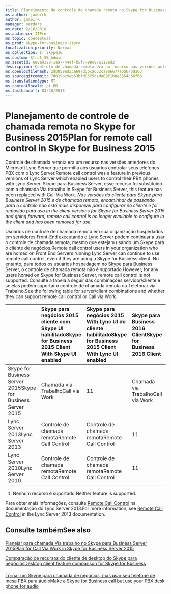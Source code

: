 ```yaml
---
title: Planejamento de controle de chamada remota no Skype for Business 2015
ms.author: jambirk
author: jambirk
manager: serdars
ms.date: 2/16/2018
ms.audience: ITPro
ms.topic: conceptual
ms.prod: skype-for-business-itpro
localization_priority: Normal
ms.collection: IT_Skype16
ms.custom: Strat_SB_Admin
ms.assetid: 688a0328-1aa7-449f-b5f7-98c876112ed2
description: Controle de chamada remota era um recurso nas versões anteriores do Microsoft Lync Server que permitia aos usuários controlar seus telefones PBX com o Lync Server. Skype para Business Server, esse recurso foi substituído com a chamada Via trabalho. Nas versões do cliente para Skype para Business Server 2015 e de chamada remoto, encaminhar de passando para o controle não está mais disponível para configurar no cliente e foi removido para uso.
ms.openlocfilehash: 2db859ad33a697d5bca632ca9b6677a3a67bd103
ms.sourcegitcommit: 7d819bc9eb63bfd85f5dada09f1b8e5354c56f6b
ms.translationtype: MT
ms.contentlocale: pt-BR
ms.lasthandoff: 03/28/2018
---
```

# <a name="plan-for-remote-call-control-in-skype-for-business-2015"></a><span data-ttu-id="a621c-105">Planejamento de controle de chamada remota no Skype for Business 2015</span><span class="sxs-lookup"><span data-stu-id="a621c-105">Plan for remote call control in Skype for Business 2015</span></span>
 
<span data-ttu-id="a621c-106">Controle de chamada remota era um recurso nas versões anteriores do Microsoft Lync Server que permitia aos usuários controlar seus telefones PBX com o Lync Server.</span><span class="sxs-lookup"><span data-stu-id="a621c-106">Remote call control was a feature in previous versions of Lync Server which enabled users to control their PBX phones with Lync Server.</span></span> <span data-ttu-id="a621c-107">Skype para Business Server, esse recurso foi substituído com a chamada Via trabalho.</span><span class="sxs-lookup"><span data-stu-id="a621c-107">In Skype for Business Server, this feature has been replaced with Call Via Work.</span></span>  <span data-ttu-id="a621c-108">*Nas versões do cliente para Skype para Business Server 2015 e de chamada remoto, encaminhar de passando para o controle não está mais disponível para configurar no cliente e foi removido para uso.*</span><span class="sxs-lookup"><span data-stu-id="a621c-108">*In the client versions for Skype for Business Server 2015 and going forward, remote call control is no longer available to configure in the client and has been removed for use.*</span></span> 
  
 <span data-ttu-id="a621c-109">Usuários de controle de chamada remota em sua organização hospedados em servidores Front-End executando o Lync Server podem continuar a usar o controle de chamada remota, mesmo que estejam usando um Skype para o cliente de negócios.</span><span class="sxs-lookup"><span data-stu-id="a621c-109">Remote call control users in your organization who are homed on Front End Servers running Lync Server can continue to use remote call control, even if they are using a Skype for Business client.</span></span> <span data-ttu-id="a621c-110">No entanto, para todos os usuários hospedagem no Skype para Business Server, o controle de chamada remota não é suportado.</span><span class="sxs-lookup"><span data-stu-id="a621c-110">However, for any users homed on Skype for Business Server, remote call control is not supported.</span></span> <span data-ttu-id="a621c-111">Consulte a tabela a seguir das combinações servidor/cliente e se elas podem suportar o controle de chamada remota ou Telefonar via Trabalho.</span><span class="sxs-lookup"><span data-stu-id="a621c-111">See the following table for server/client combinations and whether they can support remote call control or Call via Work.</span></span>
  
||<span data-ttu-id="a621c-112">**Skype para negócios 2015 cliente com Skype UI habilitado**</span><span class="sxs-lookup"><span data-stu-id="a621c-112">**Skype for Business 2015 Client With Skype UI enabled**</span></span>|<span data-ttu-id="a621c-113">**Skype para negócios 2015 With Lync UI do cliente habilitado**</span><span class="sxs-lookup"><span data-stu-id="a621c-113">**Skype for Business 2015 Client With Lync UI enabled**</span></span>|<span data-ttu-id="a621c-114">**Skype para Business 2016 Client**</span><span class="sxs-lookup"><span data-stu-id="a621c-114">**Skype for Business 2016 Client**</span></span>|<span data-ttu-id="a621c-115">**Cliente do Lync 2013**</span><span class="sxs-lookup"><span data-stu-id="a621c-115">**Lync 2013 Client**</span></span>|<span data-ttu-id="a621c-116">**Cliente do Lync 2010**</span><span class="sxs-lookup"><span data-stu-id="a621c-116">**Lync 2010 Client**</span></span>|
|:-----|:-----|:-----|:-----|:-----|:-----|
| <span data-ttu-id="a621c-117">Skype for Business Server 2015</span><span class="sxs-lookup"><span data-stu-id="a621c-117">Skype for Business Server 2015</span></span> <br/> |<span data-ttu-id="a621c-118">Chamada via Trabalho</span><span class="sxs-lookup"><span data-stu-id="a621c-118">Call via Work</span></span>  <br/> |<span data-ttu-id="a621c-119">1</span><span class="sxs-lookup"><span data-stu-id="a621c-119">1</span></span> <br/> |<span data-ttu-id="a621c-120">Chamada via Trabalho</span><span class="sxs-lookup"><span data-stu-id="a621c-120">Call via Work</span></span>  <br/> |<span data-ttu-id="a621c-121">1</span><span class="sxs-lookup"><span data-stu-id="a621c-121">1</span></span> <br/> |<span data-ttu-id="a621c-122">1</span><span class="sxs-lookup"><span data-stu-id="a621c-122">1</span></span> <br/> |
| <span data-ttu-id="a621c-123">Lync Server 2013</span><span class="sxs-lookup"><span data-stu-id="a621c-123">Lync Server 2013</span></span> <br/> |<span data-ttu-id="a621c-124">Controle de chamada remota</span><span class="sxs-lookup"><span data-stu-id="a621c-124">Remote Call Control</span></span>  <br/> |<span data-ttu-id="a621c-125">Controle de chamada remota</span><span class="sxs-lookup"><span data-stu-id="a621c-125">Remote Call Control</span></span>  <br/> |<span data-ttu-id="a621c-126">1</span><span class="sxs-lookup"><span data-stu-id="a621c-126">1</span></span> <br/> |<span data-ttu-id="a621c-127">Controle de chamada remota</span><span class="sxs-lookup"><span data-stu-id="a621c-127">Remote Call Control</span></span>  <br/> |<span data-ttu-id="a621c-128">Controle de chamada remota</span><span class="sxs-lookup"><span data-stu-id="a621c-128">Remote Call Control</span></span>  <br/> |
| <span data-ttu-id="a621c-129">Lync Server 2010</span><span class="sxs-lookup"><span data-stu-id="a621c-129">Lync Server 2010</span></span> <br/> |<span data-ttu-id="a621c-130">Controle de chamada remota</span><span class="sxs-lookup"><span data-stu-id="a621c-130">Remote Call Control</span></span>  <br/> |<span data-ttu-id="a621c-131">Controle de chamada remota</span><span class="sxs-lookup"><span data-stu-id="a621c-131">Remote Call Control</span></span>  <br/> |<span data-ttu-id="a621c-132">1</span><span class="sxs-lookup"><span data-stu-id="a621c-132">1</span></span> <br/> |<span data-ttu-id="a621c-133">Controle de chamada remota</span><span class="sxs-lookup"><span data-stu-id="a621c-133">Remote Call Control</span></span>  <br/> |<span data-ttu-id="a621c-134">Controle de chamada remota</span><span class="sxs-lookup"><span data-stu-id="a621c-134">Remote Call Control</span></span>  <br/> |
   
1. <span data-ttu-id="a621c-135">Nenhum recurso é suportado.</span><span class="sxs-lookup"><span data-stu-id="a621c-135">Neither feature is supported.</span></span>
  
<span data-ttu-id="a621c-136">Para obter mais informações, consulte [Remote Call Control](https://go.microsoft.com/fwlink/p/?LinkId=530208) na documentação do Lync Server 2013.</span><span class="sxs-lookup"><span data-stu-id="a621c-136">For more information, see [Remote Call Control](https://go.microsoft.com/fwlink/p/?LinkId=530208) in the Lync Server 2013 documentation.</span></span>
  
## <a name="see-also"></a><span data-ttu-id="a621c-137">Consulte também</span><span class="sxs-lookup"><span data-stu-id="a621c-137">See also</span></span>

#### 

[<span data-ttu-id="a621c-138">Planejar para chamada Via trabalho no Skype para Business Server 2015</span><span class="sxs-lookup"><span data-stu-id="a621c-138">Plan for Call Via Work in Skype for Business Server 2015</span></span>](call-via-work.md)
  
[<span data-ttu-id="a621c-139">Comparação de recursos do cliente de desktop do Skype para negócios</span><span class="sxs-lookup"><span data-stu-id="a621c-139">Desktop client feature comparison for Skype for Business</span></span>](../../plan-your-deployment/clients-and-devices/desktop-feature-comparison.md)
#### 

[<span data-ttu-id="a621c-140">Tornar um Skype para chamada de negócios, mas usar seu telefone de mesa PBX para áudio</span><span class="sxs-lookup"><span data-stu-id="a621c-140">Make a Skype for Business call but use your PBX desk phone for audio</span></span>](https://support.office.com/en-us/article/Make-a-Skype-for-Business-call-but-use-your-PBX-desk-phone-for-audio-6a316c11-a05e-460c-b969-32ff0ad848e6)

